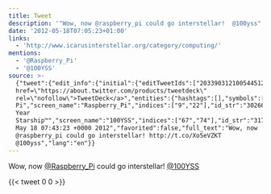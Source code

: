 ```yaml
---
title: Tweet
description: '"Wow, now @raspberry_pi could go interstellar!  @100yss"'
date: '2012-05-18T07:05:23+01:00'
links:
  - 'http://www.icarusinterstellar.org/category/computing/'
mentions:
  - '@Raspberry_Pi'
  - '@100YSS'
source: >-
  {"tweet":{"edit_info":{"initial":{"editTweetIds":["203390312100544512"],"editableUntil":"2012-05-18T08:43:23.871Z","editsRemaining":"5","isEditEligible":true}},"retweeted":false,"source":"<a
  href=\"https://about.twitter.com/products/tweetdeck\"
  rel=\"nofollow\">TweetDeck</a>","entities":{"hashtags":[],"symbols":[],"user_mentions":[{"name":"Raspberry
  Pi","screen_name":"Raspberry_Pi","indices":["9","22"],"id_str":"302666251","id":"302666251"},{"name":"100
  Year
  Starship™","screen_name":"100YSS","indices":["67","74"],"id_str":"317251173","id":"317251173"}],"urls":[{"url":"http://t.co/Xo5eVZKT","expanded_url":"http://www.icarusinterstellar.org/category/computing/","display_url":"icarusinterstellar.org/category/compu…","indices":["46","66"]}]},"display_text_range":["0","74"],"favorite_count":"0","id_str":"203390312100544512","truncated":false,"retweet_count":"0","id":"203390312100544512","possibly_sensitive":false,"created_at":"Fri
  May 18 07:43:23 +0000 2012","favorited":false,"full_text":"Wow, now
  @raspberry_pi could go interstellar! http://t.co/Xo5eVZKT
  @100yss","lang":"en"}}
---
```

Wow, now [@Raspberry_Pi](https://twitter.com/@Raspberry_Pi) could go interstellar!  [@100YSS](https://twitter.com/@100YSS)
    
{{< tweet 0 0 >}}
    
